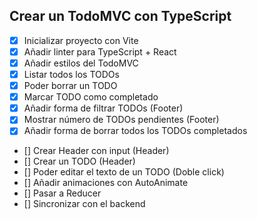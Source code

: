 ## Crear un TodoMVC con TypeScript

 - [x] Inicializar proyecto con Vite
 - [x] Añadir linter para TypeScript + React
 - [x] Añadir estilos del TodoMVC
 - [x] Listar todos los TODOs
 - [x] Poder borrar un TODO
 - [x] Marcar TODO como completado
 - [x] Añadir forma de filtrar TODOs (Footer)
 - [x] Mostrar número de TODOs pendientes (Footer)
 - [x] Añadir forma de borrar todos los TODOs completados
 - [] Crear Header con input (Header)
 - [] Crear un TODO (Header)
 - [] Poder editar el texto de un TODO (Doble click)
 - [] Añadir animaciones con AutoAnimate
 - [] Pasar a Reducer
 - [] Sincronizar con el backend
